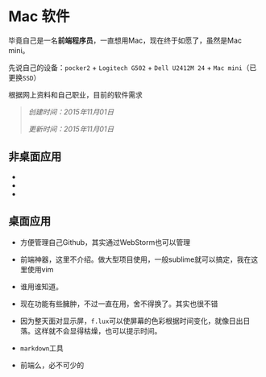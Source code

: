 # Mac 软件

毕竟自己是一名**前端程序员**，一直想用Mac，现在终于如愿了，虽然是Mac mini。

先说自己的设备：`pocker2` + `Logitech G502` + `Dell U2412M 24` + `Mac mini`（已更换`SSD`）

根据网上资料和自己职业，目前的软件需求

> *创建时间：2015年11月01日*
> 
> *更新时间：2015年11月01日*

## 非桌面应用

- [Homebrew]: http://brew.sh/index_zh-cn.html
  
- [Git]: https://git-scm.com/
  
- [Nodejs]: https://nodejs.org/en/

## 桌面应用

- [Github 桌面版]: https://desktop.github.com/
  
  方便管理自己Github，其实通过WebStorm也可以管理
  
- [WebStorm]: https://www.jetbrains.com/webstorm/
  
  前端神器，这里不介绍。做大型项目使用，一般sublime就可以搞定，我在这里使用vim
  
- [iTerm2]: https://www.iterm2.com/
  
  谁用谁知道。
  
- [Evernote]: https://www.yinxiang.com/
  
  现在功能有些臃肿，不过一直在用，舍不得换了。其实也很不错
  
- [f.lux]: https://justgetflux.com/

  因为整天面对显示屏，`f.lux`可以使屏幕的色彩根据时间变化，就像日出日落。这样就不会显得枯燥，也可以提示时间。

- [typora]: http://typora.io/
  
  `markdown`工具
  
- [Chrome]: https://www.google.com/chrome/
  
  前端么，必不可少的
